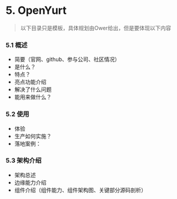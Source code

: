 # 5. OpenYurt

> 以下目录只是模板，具体规划由Ower给出，但是要体现以下内容

### 5.1 概述

* 简要（官网、github、参与公司、社区情况）
* 是什么？
* 特点？
* 亮点功能介绍
* 解决了什么问题
* 能用来做什么？

### 5.2 使用

* 体验
* 生产如何实施？
* 落地案例：

### 5.3 架构介绍

* 架构总述
* 边缘能力介绍
* 组件介绍（组件能力、组件架构图、关键部分源码剖析）

